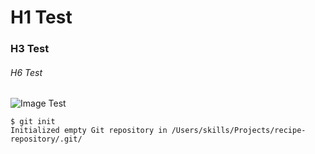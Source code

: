 # H1 Test
### H3 Test
###### H6 Test

![Image Test](https://octodex.github.com/images/yaktocat.png)

```
$ git init
Initialized empty Git repository in /Users/skills/Projects/recipe-repository/.git/
```

